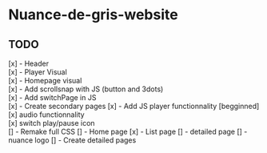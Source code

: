 # Nuance-de-gris-website

## TODO

[x] - Header  
[x] - Player Visual  
[x] - Homepage visual   
[x] - Add scrollsnap with JS (button and 3dots)  
[x] - Add switchPage in JS  
[x] - Create secondary pages 
[x] - Add JS player functionnality  [begginned]
        [x] audio functionnality  
        [x] switch play/pause icon  
[] - Remake full CSS
        [] - Home page
        [x] - List page
        [] - detailed page
        [] - nuance logo
[] - Create detailed pages